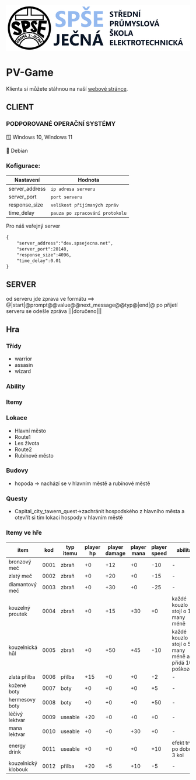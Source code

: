 <img src="/readme_content/Jecna_logo.png" alt="SPŠE Ječná"/>

# PV-Game

Klienta si můžete stáhnou na naší [webové stránce](https://www.spsejecna.cz).

## CLIENT

### PODPOROVANÉ OPERAČNÍ SYSTÉMY
:window: Windows 10, Windows 11

:penguin: Debian

### Kofigurace:

| Nastavení           | Hodnota              |
|---------------------|----------------------|
| server_address      | `ip adresa serveru` |
| server_port         | `port serveru` |
| response_size       | `velikost přijímaných zpráv` |
| time_delay          | `pauza po zpracování protokolu` |

Pro náš veřejný server
```
{
    "server_address":"dev.spsejecna.net",
    "server_port":20148,
    "response_size":4096,
    "time_delay":0.01
}
```

## SERVER

od serveru jde zprava ve formátu ==> @|start|@prompt@@value@@next_message@@typ@|end|@
po přijetí serveru se odešle zpráva |||doručeno|||

## Hra

### Třídy
- warrior
- assasin
- wizard

### Ability

### Itemy

### Lokace
- Hlavní město
- Route1
- Les života
- Route2
- Rubínové město

### Budovy
- hopoda -> nachází se v hlavním městě a rubínové městě

### Questy
- Capital_city_tawern_quest->zachránit hospodského z hlavního města a otevřít si tím lokaci hospody v hlavním městě

### Itemy ve hře
| item              | kod  | typ itemu | player hp | player damage | player mana | player speed | abilita |
|-------------------|------|-----------|-----------|---------------|-------------|--------------|---------|
|bronzový meč       | 0001 | zbraň     | +0        | +12           | +0          | -10          | - |
|zlatý meč          | 0002 | zbraň     | +0        | +20           | +0          | -15          | - |
|diamantový meč     | 0003 | zbraň     | +0        | +30           | +0          | -25          | - |
|kouzelný proutek   | 0004 | zbraň     | +0        | +15           | +30         | +0           | každé kouzlo stojí o 10 many méně |
|kouzelnická hůl    | 0005 | zbraň     | +0        | +50           | +45         | -10          | každé kouzlo stojí o 5 many méně a přidá 10 poškození |
|zlatá přilba       | 0006 | přilba    | +15       | +0            | +0          | -2           | - |
|kožené boty        | 0007 | boty      | +0        | +0            | +0          | +5           | - |
|hermesovy boty     | 0008 | boty      | +0        | +0            | +0          | +50          | -|
|léčivý lektvar     | 0009 | useable   | +20       | +0            | +0          | +0           | - |
|mana lektvar       | 0010 |useable    | +0        | +0            | +30         | +0           | - |
|energy drink       | 0011 |useable    | +0        |+0             |+0           |+10           |efekt trvá po dobu 3 kol|
|kouzelnický klobouk| 0012 |přilba     |+20        |+5             |+10          |-5            | - |